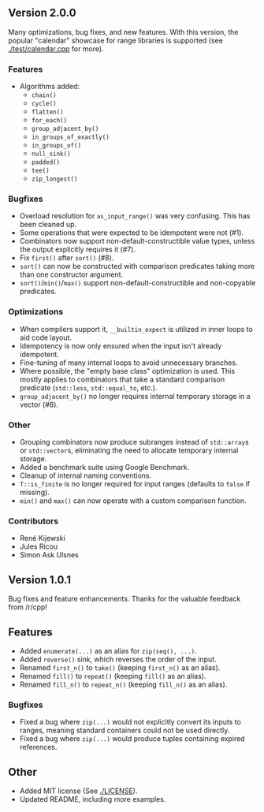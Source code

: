 ## Version 2.0.0

Many optimizations, bug fixes, and new features. With this version, the popular "calendar" showcase
for range libraries is supported (see [./test/calendar.cpp](calendar.cpp) for more).

### Features

- Algorithms added:
  - `chain()`
  - `cycle()`
  - `flatten()`
  - `for_each()`
  - `group_adjacent_by()`
  - `in_groups_of_exactly()`
  - `in_groups_of()`
  - `null_sink()`
  - `padded()`
  - `tee()`
  - `zip_longest()`

### Bugfixes

- Overload resolution for `as_input_range()` was very confusing. This has been cleaned up.
- Some operations that were expected to be idempotent were not (#1).
- Combinators now support non-default-constructible value types, unless the output explicitly
  requires it (#7).
- Fix `first()` after `sort()` (#8).
- `sort()` can now be constructed with comparison predicates taking more than one constructor
  argument.
- `sort()`/`min()`/`max()` support non-default-constructible and non-copyable predicates.

### Optimizations

- When compilers support it, `__builtin_expect` is utilized in inner loops to aid code layout.
- Idempotency is now only ensured when the input isn't already idempotent.
- Fine-tuning of many internal loops to avoid unnecessary branches.
- Where possible, the "empty base class" optimization is used. This mostly applies to combinators
  that take a standard comparison predicate (`std::less`, `std::equal_to`, etc.).
- `group_adjacent_by()` no longer requires internal temporary storage in a vector (#6).

### Other

- Grouping combinators now produce subranges instead of `std::array`s or `std::vector`s, eliminating
  the need to allocate temporary internal storage.
- Added a benchmark suite using Google Benchmark.
- Cleanup of internal naming conventions.
- `T::is_finite` is no longer required for input ranges (defaults to `false` if missing).
- `min()` and `max()` can now operate with a custom comparison function.

### Contributors

- René Kijewski
- Jules Ricou
- Simon Ask Ulsnes

## Version 1.0.1

Bug fixes and feature enhancements. Thanks for the valuable feedback from /r/cpp!

## Features

- Added `enumerate(...)` as an alias for `zip(seq(), ...)`.
- Added `reverse()` sink, which reverses the order of the input.
- Renamed `first_n()` to `take()` (keeping `first_n()` as an alias).
- Renamed `fill()` to `repeat()` (keeping `fill()` as an alias).
- Renamed `fill_n()` to `repeat_n()` (keeping `fill_n()` as an alias).

### Bugfixes

- Fixed a bug where `zip(...)` would not explicitly convert its inputs to ranges, meaning standard
  containers could not be used directly.
- Fixed a bug where `zip(...)` would produce tuples containing expired references.

## Other

- Added MIT license (See [./LICENSE](LICENSE)).
- Updated README, including more examples.